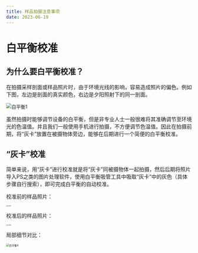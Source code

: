 ```yaml
---
title: 样品拍摄注意事项
date: 2023-06-19
---
```


# 白平衡校准

## 为什么要白平衡校准？

在拍摄采样剖面或样品照片时，由于环境光线的影响，容易造成照片的偏色。例如下图，左边是剖面的真实颜色，右边是夕阳照射下的同一剖面。

<img src="../images/白平衡1.jpg" alt="白平衡1" style="zoom: 90%;" />

虽然拍摄时能够调节设备的白平衡，但是非专业人士一般很难将其准确调节至环境光的色温值。并且我们一般使用手机进行拍摄，不方便调节色温值。因此在拍摄前期，将“灰卡”放置在被摄物体旁边，能够在后期进行一个简便的白平衡校准。

## “灰卡”校准

简单来说，用“灰卡”进行校准就是将“灰卡”同被摄物体一起拍摄，然后后期将照片导入PS之类的图片处理软件，使用白平衡吸管工具中吸取“灰卡”中的灰色（具体步骤自行搜索），即可完成白平衡的自动校准。

校准前的样品照片：

<img src="../images/白平衡2.jpg" alt="白平衡2" style="zoom: 20%;" />

校准后的样品照片：

<img src="../images/白平衡3.jpg" alt="白平衡3" style="zoom:20%;" />

局部细节对比：

<img src="../images/白平衡4.jpg" alt="白平衡4" style="zoom: 50%;" />

